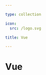 ```yaml
---

type: collection

icon:
  src: /logo.svg

title: Vue

---
```


# Vue

<ShowBreadcrumb />

<ShowResources />
